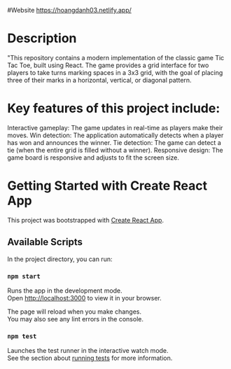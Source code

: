 #Website
https://hoangdanh03.netlify.app/

# Description 
"This repository contains a modern implementation of the classic game Tic Tac Toe, built using React. The game provides a grid interface for two players to take turns marking spaces in a 3x3 grid, with the goal of placing three of their marks in a horizontal, vertical, or diagonal pattern.

# Key features of this project include:

Interactive gameplay: The game updates in real-time as players make their moves.
Win detection: The application automatically detects when a player has won and announces the winner.
Tie detection: The game can detect a tie (when the entire grid is filled without a winner).
Responsive design: The game board is responsive and adjusts to fit the screen size.

# Getting Started with Create React App

This project was bootstrapped with [Create React App](https://github.com/facebook/create-react-app).

## Available Scripts

In the project directory, you can run:

### `npm start`

Runs the app in the development mode.\
Open [http://localhost:3000](http://localhost:3000) to view it in your browser.

The page will reload when you make changes.\
You may also see any lint errors in the console.

### `npm test`

Launches the test runner in the interactive watch mode.\
See the section about [running tests](https://facebook.github.io/create-react-app/docs/running-tests) for more information.

